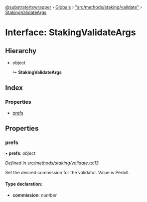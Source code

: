 [@substrate/txwrapper](../README.md) › [Globals](../globals.md) › ["src/methods/staking/validate"](../modules/_src_methods_staking_validate_.md) › [StakingValidateArgs](_src_methods_staking_validate_.stakingvalidateargs.md)

# Interface: StakingValidateArgs

## Hierarchy

* object

  ↳ **StakingValidateArgs**

## Index

### Properties

* [prefs](_src_methods_staking_validate_.stakingvalidateargs.md#prefs)

## Properties

###  prefs

• **prefs**: *object*

*Defined in [src/methods/staking/validate.ts:13](https://github.com/paritytech/txwrapper/blob/840775d/src/methods/staking/validate.ts#L13)*

Set the desired commission for the validator. Value is Perbill.

#### Type declaration:

* **commission**: *number*
